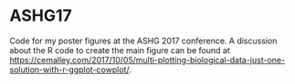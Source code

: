 # ASHG17
Code for my poster figures at the ASHG 2017 conference. A discussion about the R code to create the main figure can be found at https://cemalley.com/2017/10/05/multi-plotting-biological-data-just-one-solution-with-r-ggplot-cowplot/.
